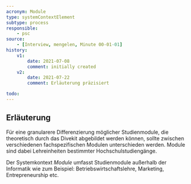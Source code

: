 ```yaml
---
acronym: Module
type: systemContextElement
subtype: process
responsible:
    - psc
source:
    - [Interview, mengelen, Minute 00-01-01] 
history:
    v1:
        date: 2021-07-08
        comment: initially created
    v2:
        date: 2021-07-22
        comment: Erläuterung präzisiert

todo:
---
```


## Erläuterung

Für eine granularere Differenzierung möglicher Studienmodule, die theoretisch durch das Divekit abgebildet werden können, sollte zwischen verschiedenen fachspezifischen Modulen unterschieden werden. Module sind dabei Lehreinheiten bestimmter Hochschulstudiengänge.

Der Systemkontext _Module_ umfasst Studienmodule außerhalb der Informatik wie zum Beispiel: Betriebswirtschaftslehre, Marketing, Entrepreneurship etc.